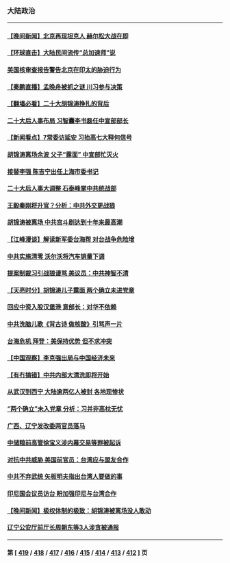 ### 大陆政治
---
#### [【晚间新闻】北京再现坦克人 赫尔松大战在即](../../pages/ncid277/n13854593.md) 
#### [【环球直击】大陆民间流传“总加速师”说](../../pages/ncid277/n13854595.md) 
#### [美国核审查报告警告北京在印太的胁迫行为](../../pages/ncid277/n13854269.md) 
#### [【秦鹏直播】孟晚舟被抓之谜 川习参与决策](../../pages/ncid277/n13854289.md) 
#### [【翻墙必看】二十大胡锦涛挣扎的背后](../../pages/ncid277/n13854392.md) 
#### [二十大后人事布局 习智囊李书磊任中宣部部长](../../pages/ncid277/n13854377.md) 
#### [【新闻看点】7常委访延安 习抬高七大释何信号](../../pages/ncid277/n13854162.md) 
#### [胡锦涛离场余波 父子“露面” 中宣部忙灭火](../../pages/ncid277/n13854177.md) 
#### [接替李强 陈吉宁出任上海市委书记](../../pages/ncid277/n13854363.md) 
#### [二十大后人事大调整 石泰峰掌中共统战部](../../pages/ncid277/n13854350.md) 
#### [王毅秦刚将升官？分析：中共外交更战狼](../../pages/ncid277/n13854172.md) 
#### [胡锦涛被离场 中共宫斗剧达到十年来最高潮](../../pages/ncid277/n13854211.md) 
#### [【江峰漫谈】解读新军委台海帮 对台战争危险增](../../pages/ncid277/n13854158.md) 
#### [中共实施清零 沃尔沃将汽车销量下调](../../pages/ncid277/n13854166.md) 
#### [提案制裁习引战狼谩骂 美议员：中共神智不清](../../pages/ncid277/n13854155.md) 
#### [【天亮时分】胡锦涛儿子露面 两个确立未进党章](../../pages/ncid277/n13854056.md) 
#### [回应中资入股汉堡港 意部长：对华不依赖](../../pages/ncid277/n13854132.md) 
#### [中共洗脑儿歌《背古诗 做核酸》引骂声一片](../../pages/ncid277/n13854062.md) 
#### [台海危机 拜登：美保持优势 但不求冲突](../../pages/ncid277/n13854087.md) 
#### [【中国观察】李克强出局与中国经济未来](../../pages/ncid277/n13853767.md) 
#### [【有冇搞错】中共内部大清洗即将开始](../../pages/ncid277/n13853793.md) 
#### [从武汉到西宁 大陆逾两亿人被封 各地现惨状](../../pages/ncid277/n13853937.md) 
#### [“两个确立”未入党章 分析：习并非高枕无忧](../../pages/ncid277/n13853903.md) 
#### [广西、辽宁发改委两官员落马](../../pages/ncid277/n13853836.md) 
#### [中储粮前高管徐宝义涉内幕交易等罪被起诉](../../pages/ncid277/n13853930.md) 
#### [对抗中共威胁 美国前官员：台湾应与盟友合作](../../pages/ncid277/n13853885.md) 
#### [中共不弃武统 矢板明夫指出台湾人要做的事](../../pages/ncid277/n13853804.md) 
#### [印尼国会议员访台 盼加强印尼与台湾合作](../../pages/ncid277/n13853690.md) 
#### [【晚间新闻】极权体制的极致：胡锦涛被离场没人敢动](../../pages/ncid277/n13853832.md) 
#### [辽宁公安厅前厅长周朝东等3人涉贪被通报](../../pages/ncid277/n13853801.md) 

---
#### 第 [ [419](./419.md) / [418](./418.md) / [417](./417.md) / [416](./416.md) / [415](./415.md) / [414](./414.md) / [413](./413.md) / [412](./412.md) ] 页
